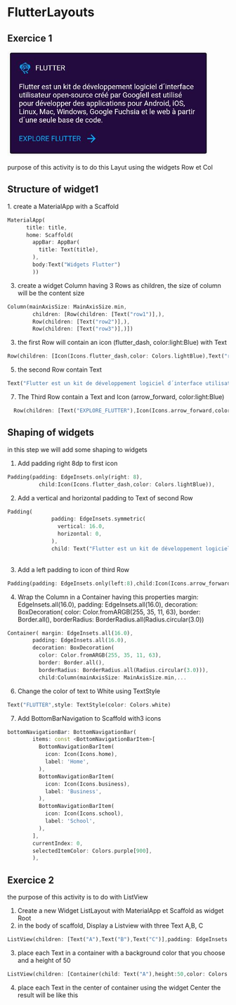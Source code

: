 # FlutterLayouts
## Exercice 1     
<img src="https://github.com/mouniraz/FlutterLayouts/blob/main/layouts1.JPG"/>  
<p>purpose of this activity is to do this Layut using the widgets Row et Col </p> 
<h2>Structure of widget1</h2>
1. create a MaterialApp with a Scaffold 

```dart
MaterialApp(
      title: title,
      home: Scaffold(
        appBar: AppBar(
          title: Text(title),
        ),
        body:Text("Widgets Flutter")
        ))
```
3.  create a widget Column having 3 Rows as children, the size of column will be the content size
```dart
Column(mainAxisSize: MainAxisSize.min,
        children: [Row(children: [Text("row1")],),
        Row(children: [Text("row2")],),
        Row(children: [Text("row3")],)])
```
3. the first Row will contain an icon (flutter_dash, color:light:Blue) with Text
```dart
Row(children: [Icon(Icons.flutter_dash,color: Colors.lightBlue),Text("row1")],)
```
5. the second Row contain Text 
```dart
Text("Flutter est un kit de développement logiciel d´interface utilisateur open-source créé par GoogleIl est utilisé pour développer des applications pour Android, iOS, Linux, Mac, Windows, Google Fuchsia et le web à partir d´une seule base de code.")
```
7. The Third Row contain a Text and Icon (arrow_forward, color:light:Blue)
```dart
  Row(children: [Text("EXPLORE_FLUTTER"),Icon(Icons.arrow_forward,color:Colors.lightBlue)],)
```
## Shaping of widgets
in this step we will add some shaping to widgets
1. Add padding right 8dp to first icon 
```dart
Padding(padding: EdgeInsets.only(right: 8),
          child:Icon(Icons.flutter_dash,color: Colors.lightBlue)),
```
2. Add a vertical and horizontal padding to Text of second Row
```dart
Padding(
              padding: EdgeInsets.symmetric(
                vertical: 16.0,
                horizontal: 0,
              ),
              child: Text("Flutter est un kit de développement logiciel d´interface utilisateur open-source créé par GoogleIl est utilisé pour développer des applications pour Android, iOS, Linux, Mac, Windows, Google Fuchsia et le web à partir d´une seule base de code."))
              
```
3. Add a left padding to icon of third Row
```dart
Padding(padding: EdgeInsets.only(left:8),child:Icon(Icons.arrow_forward,color:Colors.lightBlue))
```
4. Wrap the Column in a Container having this properties
      margin: EdgeInsets.all(16.0),
      padding: EdgeInsets.all(16.0),
      decoration: BoxDecoration(
      color: Color.fromARGB(255, 35, 11, 63),
      border: Border.all(),
      borderRadius: BorderRadius.all(Radius.circular(3.0))
```dart
Container( margin: EdgeInsets.all(16.0),
        padding: EdgeInsets.all(16.0),
        decoration: BoxDecoration(
          color: Color.fromARGB(255, 35, 11, 63),
          border: Border.all(),
          borderRadius: BorderRadius.all(Radius.circular(3.0))),
          child:Column(mainAxisSize: MainAxisSize.min,...
```
6. Change the color of text to White using TextStyle
```dart
Text("FLUTTER",style: TextStyle(color: Colors.white)
```
7. Add BottomBarNavigation to Scaffold with3 icons
```dart
bottomNavigationBar: BottomNavigationBar(
        items: const <BottomNavigationBarItem>[
          BottomNavigationBarItem(
            icon: Icon(Icons.home),
            label: 'Home',
          ),
          BottomNavigationBarItem(
            icon: Icon(Icons.business),
            label: 'Business',
          ),
          BottomNavigationBarItem(
            icon: Icon(Icons.school),
            label: 'School',
          ),
        ],
        currentIndex: 0,
        selectedItemColor: Colors.purple[900],
        ),
```
## Exercice 2
the purpose of this activity is to do with ListView
1. Create a new Widget ListLayout with MaterialApp et Scaffold as widget Root
2. in the body of scaffold, Display a Listview with three Text A,B, C 
```dart
ListView(children: [Text("A"),Text("B"),Text("C")],padding: EdgeInsets.all(8),)
```
3. place each Text in a container with a background color that you choose and a height of 50
```dart
ListView(children: [Container(child: Text("A"),height:50,color: Colors.amber,),Container(child:Text("B"),height:50,color: Colors.amber[100],),Container(child:Text("C"),height:50,color: Colors.amber[200],)],padding: EdgeInsets.all(8),)
```
4. place each Text in the center of container using the widget Center
the result will be like this </br>
<img src=""/>
